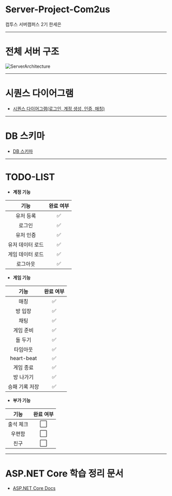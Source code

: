 # Server-Project-Com2us
컴투스 서버캠퍼스 2기 한세은

***

# 전체 서버 구조
![ServerArchitecture](https://github.com/grace7040/Server-Project-Com2us/assets/81251069/40e90361-7c38-4f38-b7d8-7fc166e8b7a8)

***

# 시퀀스 다이어그램
- [시퀀스 다이어그램(로그인, 계정 생성, 인증, 매칭)](https://github.com/grace7040/Server-Project-Com2us/blob/main/SequenceDiagram.md)

***

# DB 스키마
- [DB 스키마](https://github.com/grace7040/Server-Project-Com2us/blob/main/DBSchema.md)


***

# TODO-LIST

- **계정 기능**

|     **기능**     | **완료 여부** |
|:----------------:|:-------------:|
|     유저 등록    |       ✅       |
|      로그인      |       ✅       |
|     유저 인증    |       ✅       |
| 유저 데이터 로드 |       ✅       |
| 게임 데이터 로드 |       ✅       |
|     로그아웃     |       ✅       |


- **게임 기능**

|    **기능**    | **완료 여부** |
|:--------------:|:-------------:|
|      매칭     |       ✅       |
|     방 입장    |       ✅       |
|      채팅     |       ✅       |
|    게임 준비   |       ✅       |
|     돌 두기    |       ✅       |
|     타임아웃    |       ✅       |
| heart-beat  |       ✅       |
|    게임 종료   |       ✅       |
|    방 나가기   |       ✅       |
| 승패 기록 저장 |       ✅       |


- **부가 기능**

|  **기능** | **완료 여부** |
|:---------:|:-------------:|
| 출석 체크 |       ⬜       |
|   우편함  |       ⬜       |
|    친구   |       ⬜       |


***

# ASP.NET Core 학습 정리 문서
- [ASP.NET Core Docs](https://github.com/grace7040/AspNetCore-MVC-Docs)
